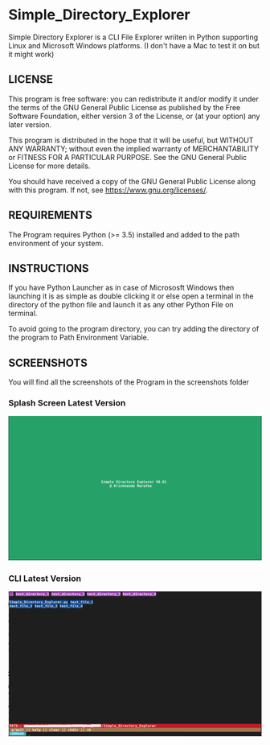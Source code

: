 # Simple_Directory_Explorer
Simple Directory Explorer is a CLI File Explorer wriiten in Python supporting Linux and Microsoft Windows platforms. (I don't have a Mac to test it on but it might work)

## LICENSE
This program is free software: you can redistribute it and/or modify
it under the terms of the GNU General Public License as published by
the Free Software Foundation, either version 3 of the License, or
(at your option) any later version.

This program is distributed in the hope that it will be useful,
but WITHOUT ANY WARRANTY; without even the implied warranty of
MERCHANTABILITY or FITNESS FOR A PARTICULAR PURPOSE. See the
GNU General Public License for more details.

You should have received a copy of the GNU General Public License
along with this program.  If not, see <https://www.gnu.org/licenses/>.

## REQUIREMENTS
The Program requires Python (>= 3.5) installed and added to the path environment of your system.

## INSTRUCTIONS
If you have Python Launcher as in case of Micrososft Windows then launching it is as simple as double clicking it or else open a terminal in the directory of the python file and launch it as any other Python File on terminal.

To avoid going to the program directory, you can try adding the directory of the program to Path Environment Variable.

## SCREENSHOTS
You will find all the screenshots of the Program in the screenshots folder

### Splash Screen Latest Version
![alt tag](https://github.com/KrishnenduMarathe/Simple_Directory_Explorer/blob/main/screenshots/Splash%20Screen.png)

### CLI Latest Version
![alt tag](https://github.com/KrishnenduMarathe/Simple_Directory_Explorer/blob/main/screenshots/CLI.png)

